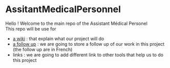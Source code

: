 # AssitantMedicalPersonnel

Hello ! Welcome to the main repo of the Assistant Médical Personel</br>
This repo will be use for 
- [a wiki](https://github.com/AMP-Organisation/AssitantMedicalPersonnel/wiki/Accueil) : that explain what our project will do
- [a follow up](https://github.com/AMP-Organisation/AssitantMedicalPersonnel/blob/main/Suivi.md) : we are going to store a follow up of our work in this project (the follow up are in French)
- links : we are going to add different link to other tools that help us to do this project 
